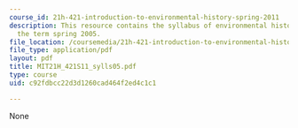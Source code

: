 ```yaml
---
course_id: 21h-421-introduction-to-environmental-history-spring-2011
description: This resource contains the syllabus of environmental history course of
  the term spring 2005.
file_location: /coursemedia/21h-421-introduction-to-environmental-history-spring-2011/c92fdbcc22d3d1260cad464f2ed4c1c1_MIT21H_421S11_sylls05.pdf
file_type: application/pdf
layout: pdf
title: MIT21H_421S11_sylls05.pdf
type: course
uid: c92fdbcc22d3d1260cad464f2ed4c1c1

---
```

None